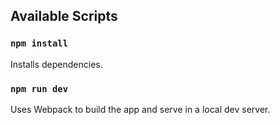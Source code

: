 ## Available Scripts

### `npm install`

Installs dependencies.

### `npm run dev`

Uses Webpack to build the app and serve in a local dev server.
